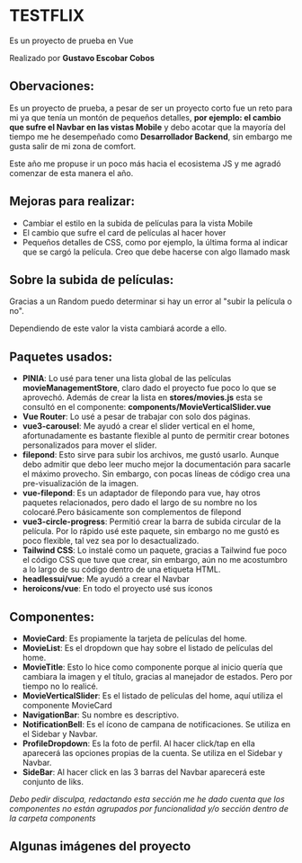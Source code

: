 # TESTFLIX

Es un proyecto de prueba en Vue

Realizado por **Gustavo Escobar Cobos**


## Obervaciones:

Es un proyecto de prueba, a pesar de ser un proyecto corto fue un reto para mi ya que tenía un montón de pequeños detalles, **por ejemplo: el cambio que sufre el Navbar en las vistas Mobile** y debo acotar que la mayoría del tiempo me he desempeñado como **Desarrollador Backend**, sin embargo me gusta salir de mi zona de comfort. 

Este año me propuse ir un poco más hacia el ecosistema JS y me agradó comenzar de esta manera el año.


## Mejoras para realizar:

+ Cambiar el estilo en la subida de películas para la vista Mobile
+ El cambio que sufre el card de películas al hacer hover
+ Pequeños detalles de CSS, como por ejemplo, la última forma al indicar que se cargó la película. Creo que debe hacerse con algo llamado mask


## Sobre la subida de películas:

Gracias a un Random puedo determinar si hay un error al "subir la película o no".

Dependiendo de este valor la vista cambiará acorde a ello.


## Paquetes usados:

+ **PINIA**: Lo usé para tener una lista global de las películas **movieManagementStore**, claro dado el proyecto fue poco lo que se aprovechó. Además de crear la lista en **stores/movies.js** esta se consultó en el componente: **components/MovieVerticalSlider.vue**
+ **Vue Router**: Lo usé a pesar de trabajar con solo dos páginas.
+ **vue3-carousel**: Me ayudó a crear el slider vertical en el home, afortunadamente es bastante flexible al punto de permitir crear botones personalizados para mover el slider.
+ **filepond**: Esto sirve para subir los archivos, me gustó usarlo. Aunque debo admitir que debo leer mucho mejor la documentación para sacarle el máximo provecho. Sin embargo, con pocas líneas de código crea una pre-visualización de la imagen.
+ **vue-filepond**: Es un adaptador de filepondo para vue, hay otros paquetes relacionados, pero dado el largo de su nombre no los colocaré.Pero básicamente son complementos de filepond
+ **vue3-circle-progress**: Permitió crear la barra de subida circular de la película. Por lo rápido usé este paquete, sin embargo no me gustó es poco flexible, tal vez sea por lo desactualizado.
+ **Tailwind CSS**: Lo instalé como un paquete, gracias a Tailwind fue poco el código CSS que tuve que crear, sin embargo, aún no me acostumbro a lo largo de su código dentro de una etiqueta HTML.
+ **headlessui/vue**: Me ayudó a crear el Navbar
+ **heroicons/vue**: En todo el proyecto usé sus íconos


## Componentes:

+ **MovieCard**: Es propiamente la tarjeta de películas del home.
+ **MovieList**: Es el dropdown que hay sobre el listado de películas del home.
+ **MovieTitle**: Esto lo hice como componente porque al inicio quería que cambiara la imagen y el título, gracias al manejador de estados. Pero por tiempo no lo realicé.
+ **MovieVerticalSlider**: Es el listado de películas del home, aquí utiliza el componente MovieCard
+ **NavigationBar**: Su nombre es descriptivo.
+ **NotificationBell**: Es el ícono de campana de notificaciones. Se utiliza en el Sidebar y Navbar.
+ **ProfileDropdown**: Es la foto de perfil. Al hacer click/tap en ella aparecerá las opciones propias de la cuenta. Se utiliza en el Sidebar y Navbar.
+ **SideBar**: Al hacer click en las 3 barras del Navbar aparecerá este conjunto de liks.

*Debo pedir disculpa, redactando esta sección me he dado cuenta que los componentes no están agrupados por funcionalidad y/o sección dentro de la carpeta components*


## Algunas imágenes del proyecto

